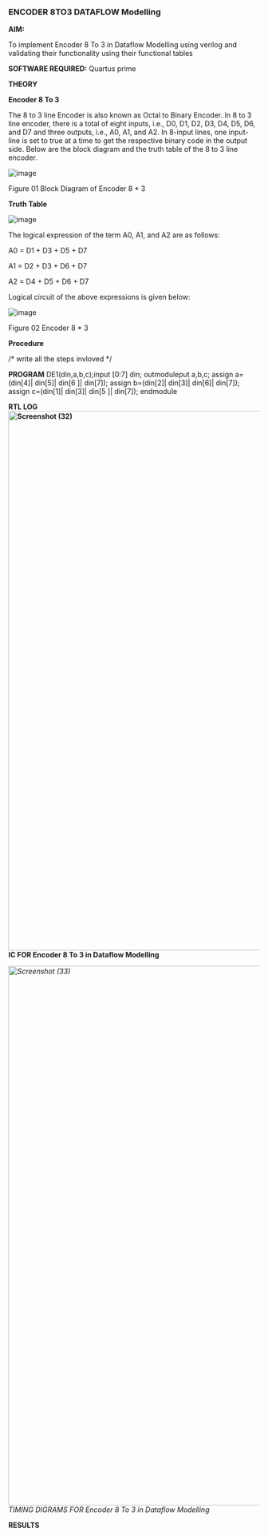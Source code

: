 ### ENCODER 8TO3 DATAFLOW Modelling

**AIM:**

To implement  Encoder 8 To 3 in Dataflow Modelling using verilog and validating their functionality using their functional tables

**SOFTWARE REQUIRED:** Quartus prime

**THEORY**

**Encoder 8 To 3**

The 8 to 3 line Encoder is also known as Octal to Binary Encoder. In 8 to 3 line encoder, there is a total of eight inputs, i.e., D0, D1, D2, D3, D4, D5, D6, and D7 and three outputs, i.e., A0, A1, and A2. In 8-input lines, one input-line is set to true at a time to get the respective binary code in the output side. Below are the block diagram and the truth table of the 8 to 3 line encoder.

![image](https://github.com/naavaneetha/ENCODER8TO3DATAFLOW/assets/154305477/0bc242c1-eb9e-4c47-afe5-30428470efc3)

Figure 01  Block Diagram of Encoder 8 * 3

**Truth Table**

![image](https://github.com/naavaneetha/ENCODER8TO3DATAFLOW/assets/154305477/35496b14-ae6e-4cd1-9abd-d6736b576575)

The logical expression of the term A0, A1, and A2 are as follows:

A0 = D1 + D3 + D5 + D7

A1 = D2 + D3 + D6 + D7

A2 = D4 + D5 + D6 + D7

Logical circuit of the above expressions is given below:

![image](https://github.com/naavaneetha/ENCODER8TO3DATAFLOW/assets/154305477/95acaee6-c873-4c75-89eb-ef09fb158053)

Figure 02  Encoder 8 * 3

**Procedure**

/* write all the steps invloved */

**PROGRAM**
DE1(din,a,b,c);input [0:7] din; 
outmoduleput a,b,c; 
assign a=(din[4]| din[5]| din[6 ]| din[7]); 
assign b=(din[2]| din[3]| din[6]| din[7]); 
assign c=(din[1]| din[3]| din[5 ]| din[7]); 
endmodule


**RTL LOG<img width="1920" height="1080" alt="Screenshot (32)" src="https://github.com/user-attachments/assets/49232e63-2b50-4679-ba10-3d5d72616b39" />
IC FOR Encoder 8 To 3 in Dataflow Modelling**

*<img width="1920" height="1080" alt="Screenshot (33)" src="https://github.com/user-attachments/assets/edf55d99-9897-49c2-acd6-f1f821e16b39" />
*TIMING DIGRAMS FOR Encoder 8 To 3 in Dataflow Modelling**

**RESULTS**




